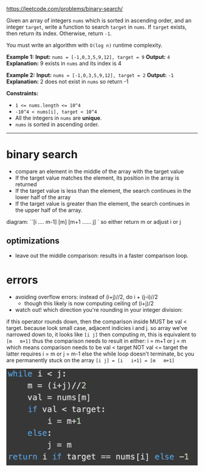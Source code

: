 https://leetcode.com/problems/binary-search/

Given an array of integers `nums` which is sorted in ascending order, and an integer `target`, write a function to search `target` in `nums`. If `target` exists, then return its index. Otherwise, return `-1`.

You must write an algorithm with `O(log n)` runtime complexity.


**Example 1:**
**Input:** `nums = [-1,0,3,5,9,12], target = 9`
**Output:** `4`
**Explanation:** 9 exists in `nums` and its index is 4

**Example 2:**
**Input:** `nums = [-1,0,3,5,9,12], target = 2`
**Output:** `-1`
**Explanation:** 2 does not exist in `nums` so return -1


**Constraints:**
- `1 <= nums.length <= 10^4`
- `-10^4 < nums[i], target < 10^4`
- All the integers in `nums` are **unique**.
- `nums` is sorted in ascending order.


---




# binary search
- compare an element in the middle of the array with the target value  
- If the target value matches the element, its position in the array is returned  
- If the target value is less than the element, the search continues in the lower half of the array  
- If the target value is greater than the element, the search continues in the upper half of the array.  
  
diagram: ``[i .... m-1] [m] [m+1 ...... j] `
so either return m or adjust i or j


## optimizations
- leave out the middle comparison: results in a faster comparison loop.

# errors
- avoiding overflow errors: instead of (i+j)//2, do i + (j-i)//2
	- though this likely is now computing ceiling of (i+j)/2
- watch out! which direction you're rounding in your integer division:

if this operator rounds down,
then the comparison inside MUST be val < target.
because look small case, adjacent indicies i and j.
so array we've narrowed down to, it looks like
`[i j]`
then computing m, this is equivalent to `[m   m+1]`
thus the comparison needs to result in either:
i = m+1
or j = m
which means comparison needs to be val < target
NOT val <= target
the latter requires i = m or j = m-1
else the while loop doesn't terminate, bc you are permanently stuck on the array 
`[i j] = [i   i+1] = [m   m+1]`


![](../../!assets/attachments/Pasted%20image%2020240224140334.png)